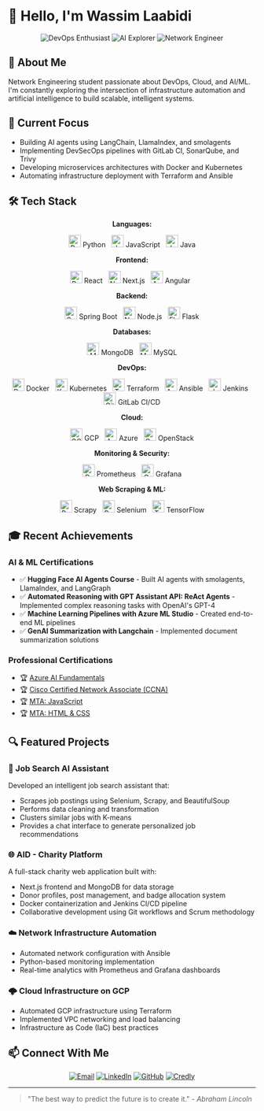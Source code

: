# 👋 Hello, I'm Wassim Laabidi

<div align="center">
  <img src="https://img.shields.io/badge/DevOps-Enthusiast-blue" alt="DevOps Enthusiast"/>
  <img src="https://img.shields.io/badge/AI-Explorer-green" alt="AI Explorer"/>
  <img src="https://img.shields.io/badge/Network-Engineer-orange" alt="Network Engineer"/>
</div>

## 🚀 About Me

Network Engineering student passionate about DevOps, Cloud, and AI/ML. I'm constantly exploring the intersection of infrastructure automation and artificial intelligence to build scalable, intelligent systems.

## 🔭 Current Focus

- Building AI agents using LangChain, LlamaIndex, and smolagents
- Implementing DevSecOps pipelines with GitLab CI, SonarQube, and Trivy
- Developing microservices architectures with Docker and Kubernetes
- Automating infrastructure deployment with Terraform and Ansible

## 🛠️ Tech Stack

<div align="center">

  <p><strong>Languages:</strong></p>
  <img src="https://cdn.jsdelivr.net/gh/devicons/devicon/icons/python/python-original.svg" height="25" alt="Python" /> Python &nbsp;
  <img src="https://cdn.jsdelivr.net/gh/devicons/devicon/icons/javascript/javascript-original.svg" height="25" alt="JavaScript" /> JavaScript &nbsp;
  <img src="https://cdn.jsdelivr.net/gh/devicons/devicon/icons/java/java-original.svg" height="25" alt="Java" /> Java
<br/>
  <p><strong>Frontend:</strong></p>
  <img src="https://cdn.jsdelivr.net/gh/devicons/devicon/icons/react/react-original.svg" height="25" alt="React" /> React &nbsp;
  <img src="https://cdn.jsdelivr.net/gh/devicons/devicon/icons/nextjs/nextjs-original.svg" height="25" alt="Next.js" /> Next.js &nbsp;
  <img src="https://cdn.jsdelivr.net/gh/devicons/devicon/icons/angularjs/angularjs-original.svg" height="25" alt="Angular" /> Angular &nbsp;
<br/>
  <p><strong>Backend:</strong></p>
  <img src="https://cdn.jsdelivr.net/gh/devicons/devicon/icons/spring/spring-original.svg" height="25" alt="Spring Boot" /> Spring Boot &nbsp;
  <img src="https://cdn.jsdelivr.net/gh/devicons/devicon/icons/nodejs/nodejs-original.svg" height="25" alt="Node.js" /> Node.js &nbsp;
  <img src="https://cdn.jsdelivr.net/gh/devicons/devicon/icons/flask/flask-original.svg" height="25" alt="Flask" /> Flask
<br/>
  <p><strong>Databases:</strong></p>
  <img src="https://cdn.jsdelivr.net/gh/devicons/devicon/icons/mongodb/mongodb-original.svg" height="25" alt="MongoDB" /> MongoDB &nbsp;
  <img src="https://cdn.jsdelivr.net/gh/devicons/devicon/icons/mysql/mysql-original.svg" height="25" alt="MySQL" /> MySQL
<br/>
  <p><strong>DevOps:</strong></p>
  <img src="https://cdn.jsdelivr.net/gh/devicons/devicon/icons/docker/docker-original.svg" height="25" alt="Docker" /> Docker &nbsp;
  <img src="https://cdn.jsdelivr.net/gh/devicons/devicon/icons/kubernetes/kubernetes-plain.svg" height="25" alt="Kubernetes" /> Kubernetes &nbsp;
  <img src="https://cdn.jsdelivr.net/gh/devicons/devicon/icons/terraform/terraform-original.svg" height="25" alt="Terraform" /> Terraform &nbsp;
  <img src="https://cdn.jsdelivr.net/gh/devicons/devicon/icons/ansible/ansible-original.svg" height="25" alt="Ansible" /> Ansible &nbsp;
  <img src="https://cdn.jsdelivr.net/gh/devicons/devicon/icons/jenkins/jenkins-line.svg" height="25" alt="Jenkins" /> Jenkins &nbsp;
  <img src="https://cdn.jsdelivr.net/gh/devicons/devicon/icons/gitlab/gitlab-original.svg" height="25" alt="GitLab" /> GitLab CI/CD
<br/>
  <p><strong>Cloud:</strong></p>
  <img src="https://cdn.jsdelivr.net/gh/devicons/devicon/icons/googlecloud/googlecloud-original.svg" height="25" alt="GCP" /> GCP &nbsp;
  <img src="https://cdn.jsdelivr.net/gh/devicons/devicon/icons/azure/azure-original.svg" height="25" alt="Azure" /> Azure &nbsp;
  <img src="https://cdn.jsdelivr.net/gh/devicons/devicon/icons/openstack/openstack-original.svg" height="25" alt="OpenStack" /> OpenStack
<br/>
  <p><strong>Monitoring & Security:</strong></p>
  <img src="https://cdn.jsdelivr.net/gh/devicons/devicon/icons/prometheus/prometheus-original.svg" height="25" alt="Prometheus" /> Prometheus &nbsp;
  <img src="https://cdn.jsdelivr.net/gh/devicons/devicon/icons/grafana/grafana-original.svg" height="25" alt="Grafana" /> Grafana
<br/>
  <p><strong>Web Scraping & ML:</strong></p>
  <img src="https://cdn.jsdelivr.net/gh/devicons/devicon/icons/python/python-original.svg" height="25" alt="Python" /> Scrapy &nbsp;
  <img src="https://cdn.jsdelivr.net/gh/devicons/devicon/icons/python/selenium.svg" height="25" alt="Python" /> Selenium &nbsp;
  <img src="https://cdn.jsdelivr.net/gh/devicons/devicon/icons/tensorflow/tensorflow-original.svg" height="25" alt="TensorFlow" /> TensorFlow

</div>


## 🎓 Recent Achievements

### AI & ML Certifications
- ✅ **Hugging Face AI Agents Course** - Built AI agents with smolagents, LlamaIndex, and LangGraph
- ✅ **Automated Reasoning with GPT Assistant API: ReAct Agents** - Implemented complex reasoning tasks with OpenAI's GPT-4
- ✅ **Machine Learning Pipelines with Azure ML Studio** - Created end-to-end ML pipelines
- ✅ **GenAI Summarization with Langchain** - Implemented document summarization solutions

### Professional Certifications
- 🏆 [Azure AI Fundamentals](https://learn.microsoft.com/en-us/users/wassimlaabidi-9877/credentials/1f38d3aeb09f0acb)
- 🏆 [Cisco Certified Network Associate (CCNA)](https://www.credly.com/badges/5aebe1ce-53b5-4202-bcb8-799fa28e2c57/linked_in_profile)
- 🏆 [MTA: JavaScript](https://www.credly.com/badges/2a9d8a3c-c594-4ad0-ab3d-259a0d61bbf0?source=linked_in_profile)
- 🏆 [MTA: HTML & CSS](https://www.credly.com/badges/453a6674-e909-47d2-801a-9832d352be80?source=linked_in_profile)

## 🔍 Featured Projects

### 🤖 Job Search AI Assistant
Developed an intelligent job search assistant that:
- Scrapes job postings using Selenium, Scrapy, and BeautifulSoup
- Performs data cleaning and transformation
- Clusters similar jobs with K-means
- Provides a chat interface to generate personalized job recommendations

### 🌐 AID - Charity Platform
A full-stack charity web application built with:
- Next.js frontend and MongoDB for data storage
- Donor profiles, post management, and badge allocation system
- Docker containerization and Jenkins CI/CD pipeline
- Collaborative development using Git workflows and Scrum methodology

### ☁️ Network Infrastructure Automation
- Automated network configuration with Ansible
- Python-based monitoring implementation
- Real-time analytics with Prometheus and Grafana dashboards

### 🌩️ Cloud Infrastructure on GCP
- Automated GCP infrastructure using Terraform
- Implemented VPC networking and load balancing
- Infrastructure as Code (IaC) best practices

## 📫 Connect With Me

<div align="center">
  <a href="mailto:wassim.laabidi@insat.ucar.tn"><img src="https://img.shields.io/badge/Email-Me-red" alt="Email"/></a>
  <a href="https://linkedin.com/in/wassim-laabidi"><img src="https://img.shields.io/badge/LinkedIn-Connect-blue" alt="LinkedIn"/></a>
  <a href="https://github.com/Wassim-Laabidi"><img src="https://img.shields.io/badge/GitHub-Follow-lightgrey" alt="GitHub"/></a>
  <a href="https://www.credly.com/users/wassim-laabidi"><img src="https://img.shields.io/badge/Credly-Badges-orange" alt="Credly"/></a>
</div>

---

> "The best way to predict the future is to create it." - *Abraham Lincoln*
